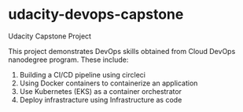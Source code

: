 # udacity-devops-capstone


Udacity Capstone Project

This project demonstrates DevOps skills obtained from Cloud DevOps nanodegree program. These include:

1) Building a CI/CD pipeline using circleci
2) Using Docker containers to containerize an application
3) Use Kubernetes (EKS) as a container orchestrator
4) Deploy infrastracture using Infrastructure as code

